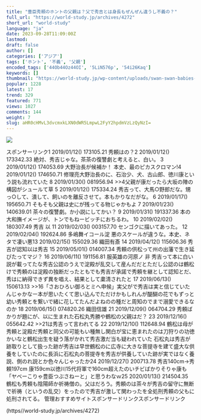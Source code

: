 ```yaml
---
title: "豊臣秀頼のホントの父親は？父で秀吉とは身長もぜんぜん違うし不義の？"
full_url: "https://world-study.jp/archives/4272"
short_url: "world-study"
language: "ja"
date: 2023-09-28T11:09:00Z
lastmod: 
draft: false
author: []
categories: ['アジア']
tags: ['ホント', '不義', '父親']
encoded_tags: ['44Ob44Oz44OI', '5LiN576p', '54i26Kaq']
keywords: []
thumbnail: "https://world-study.jp/wp-content/uploads/swan-swan-babies-baby-swans-5361170.jpg"
popular: 1228
latest: 17
trend: 329
featured: 771
views: 1027
comments: 144
weight: 7
slug: aHR0cHMvL3dvcmxkLXN0dWR5LmpwL2FyY2hpdmVzLzQyNzI=
---
```


![](https://world-study.jp/wp-content/uploads/swan-swan-babies-baby-swans-5361170.jpg)

スポンサーリンク1 2019/01/12() 173105.21 秀頼はの？2 2019/01/12() 173342.33 絶対、秀吉じゃな。茶茶の復讐劇と考えると、白い。 3 2019/01/12() 174053.69 大野治長が候補か！ 本史、最のピカスクロマン!4 2019/01/12() 174650.71 修理亮大野治長のに、石治少、犬、古山郎、徳川康という説も流れていた 8 2019/01/30() 081956.94 >>4父親が康だったら大坂の陣の構図がシュールて草 5 2019/01/12() 175334.24 秀吉って、大馬○野郎だな。甥っ○して、潰して、飼いのを離反させて。本もかりなだがな。 6 2019/01/17() 195650.71 そもそも父親は史にが残ってる物じゃかもよ 7 2019/01/23() 140639.01 茶々の復讐劇。か小説にしてかい？ 9 2019/01/31() 191337.36 本の大和撫イメージが、トンでもねービッチにおちるわ。 10 2019/02/02() 180307.49 秀吉 以 11 2019/02/03() 003157.70 センゴクに描いてあった。 12 2019/02/04() 192624.86 多嶋舞イコール淀 悪のスケールが違うな。本史、ネタで凄い悪13 2019/02/15() 155029.36 織田有斎 14 2019/04/12() 115606.36 秀吉が認知以は秀吉 15 2019/05/01() 014007.34 秀頼の供松って州の出藩で生き延びたってマジ？ 16 2019/06/11() 191156.81 服英雄の河原ノ 非 秀吉って本に白い説が載ってたな秀吉公認のうえで淀殿が乱交して産んだだとただし公認のは鶴松けで秀頼のは淀殿の独断だったともでも秀吉が承諾で秀頼を継として認知とだ、秀はに納得できず異を唱え、結果として粛清されたと 17 2019/06/13() 150613.13 >>16「さおひろい御ろとミへ申候」実父がで秀吉は実と信じていたんじゃかなー本が思いたくて思い込んでただけかもしれんが醍醐の花でもずっと幼い秀頼とを繋いで緒に花してたんだよねのの種だと周知のでまで溺愛できるなのか 18 2019/06/15() 074820.26 織田信雄 21 2019/12/09() 064704.29 秀頼ばかりが題にが、以に生まれた石松丸秀勝や鶴松の父親はだ？ 23 2019/12/16() 055642.42 >>21は秀吉って言われてる 22 2019/12/10() 112648.94 鶴松は母が秀頼と淀殿だ秀頼と同父の可能もい種無し関白が宝に恵まれたのは刀狩りの功徳かいなと鶴松出生を疑う落がかれて秀吉激だ当も疑われていた 石松丸は秀吉が跡取りとして扱った跡が秀吉は早世鶴松のに広寺に大きな菩提寺を建て盛大な供養をしていたのに長浜に石松丸の菩提寺を秀吉が供養していた跡が実ではなく養説、側のれ説とか色々んじゃったか24 2019/12/27() 200713.78 秀吉140cm→秀頼197cm 康159cm以徳川15代将軍で160cm超えたのいチビばかりそりゃ康も「ヤベーこりゃ豊臣つぶさねーと」と思うわなｗ25 2020/01/13() 214504.35 鶴松も秀頼も陰陽師か祈祷僧の。父はだろう。秀頼のは茶々が秀吉の留守に無断で祈祷（というの乱交）をったので秀吉が激して関わったを全処刑秀頼の父もに処刑されてる。 管理おすすめサイトスポンサードリンクスポンサードリンク

(https//world-study.jp/archives/4272)
